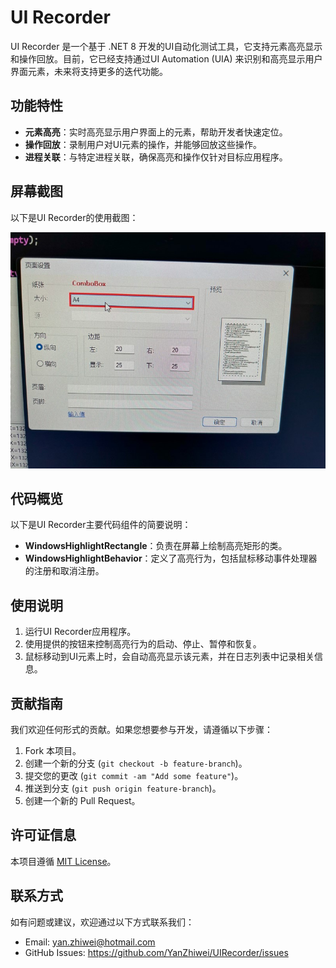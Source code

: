 # UI Recorder

UI Recorder 是一个基于 .NET 8 开发的UI自动化测试工具，它支持元素高亮显示和操作回放。目前，它已经支持通过UI Automation (UIA) 来识别和高亮显示用户界面元素，未来将支持更多的迭代功能。

## 功能特性

- **元素高亮**：实时高亮显示用户界面上的元素，帮助开发者快速定位。
- **操作回放**：录制用户对UI元素的操作，并能够回放这些操作。
- **进程关联**：与特定进程关联，确保高亮和操作仅针对目标应用程序。

## 屏幕截图

以下是UI Recorder的使用截图：

![UI Recorder Screenshot](screenshots/UIRecorder-Screenshot.jpg "UI Recorder Screenshot")

## 代码概览

以下是UI Recorder主要代码组件的简要说明：

- **WindowsHighlightRectangle**：负责在屏幕上绘制高亮矩形的类。
- **WindowsHighlightBehavior**：定义了高亮行为，包括鼠标移动事件处理器的注册和取消注册。

## 使用说明

1. 运行UI Recorder应用程序。
2. 使用提供的按钮来控制高亮行为的启动、停止、暂停和恢复。
3. 鼠标移动到UI元素上时，会自动高亮显示该元素，并在日志列表中记录相关信息。

## 贡献指南

我们欢迎任何形式的贡献。如果您想要参与开发，请遵循以下步骤：

1. Fork 本项目。
2. 创建一个新的分支 (`git checkout -b feature-branch`)。
3. 提交您的更改 (`git commit -am "Add some feature"`)。
4. 推送到分支 (`git push origin feature-branch`)。
5. 创建一个新的 Pull Request。

## 许可证信息

本项目遵循 [MIT License](LICENSE)。

## 联系方式

如有问题或建议，欢迎通过以下方式联系我们：

- Email: [yan.zhiwei@hotmail.com](mailto:yan.zhiwei@hotmail.com)
- GitHub Issues: https://github.com/YanZhiwei/UIRecorder/issues
